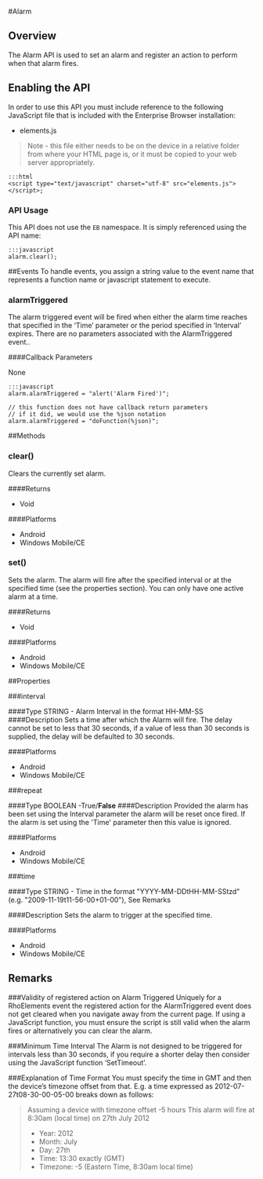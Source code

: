 #Alarm


## Overview
The Alarm API is used to set an alarm and register an action to perform when that alarm fires.

## Enabling the API
In order to use this API you must include reference to the following JavaScript file that is included with the Enterprise Browser installation:

* elements.js 

> Note - this file either needs to be on the device in a relative folder from where your HTML page is, or it must be copied to your web server appropriately.

	:::html
    <script type="text/javascript" charset="utf-8" src="elements.js"></script>;


### API Usage
This API does not use the `EB` namespace. It is simply referenced using the API name:

	:::javascript
	alarm.clear();

##Events
To handle events, you assign a string value to the event name that represents a function name or javascript statement to execute.

### alarmTriggered 
The alarm triggered event will be fired when either the alarm time reaches that specified in the ‘Time’ parameter or the period specified in ‘Interval’ expires. There are no parameters associated with the AlarmTriggered event..

####Callback Parameters

None
  
	:::javascript
	alarm.alarmTriggered = "alert('Alarm Fired')";
	
	// this function does not have callback return parameters
	// if it did, we would use the %json notation
	alarm.alarmTriggered = "doFunction(%json)";


##Methods

### clear()
Clears the currently set alarm.

####Returns
* Void

####Platforms

* Android
* Windows Mobile/CE

### set()
Sets the alarm. The alarm will fire after the specified interval or at the specified time (see the properties section). You can only have one active alarm at a time.

####Returns
* Void

####Platforms

* Android
* Windows Mobile/CE

##Properties

###interval

####Type
<span class='text-info'>STRING</span> - Alarm Interval in the format HH-MM-SS
####Description
Sets a time after which the Alarm will fire. The delay cannot be set to less that 30 seconds, if a value of less than 30 seconds is supplied, the delay will be defaulted to 30 seconds.

####Platforms

* Android
* Windows Mobile/CE

###repeat

####Type
<span class='text-info'>BOOLEAN</span> -True/**False**
####Description
Provided the alarm has been set using the Interval parameter the alarm will be reset once fired. If the alarm is set using the 'Time' parameter then this value is ignored.

####Platforms

* Android
* Windows Mobile/CE

###time

####Type
<span class='text-info'>STRING</span> - Time in the format "YYYY-MM-DDtHH-MM-SStzd" (e.g. "2009-11-19t11-56-00+01-00"), See Remarks

####Description
Sets the alarm to trigger at the specified time.

####Platforms

* Android
* Windows Mobile/CE

## Remarks
###Validity of registered action on Alarm Triggered
Uniquely for a RhoElements event the registered action for the AlarmTriggered event does not get cleared when you navigate away from the current page. If using a JavaScript function, you must ensure the script is still valid when the alarm fires or alternatively you can clear the alarm.

###Minimum Time Interval
The Alarm is not designed to be triggered for intervals less than 30 seconds, if you require a shorter delay then consider using the JavaScript function ‘SetTimeout’.

###Explanation of Time Format
You must specify the time in GMT and then the device’s timezone offset from that. E.g. a time expressed as 2012-07-27t08-30-00-05-00 breaks down as follows:


>Assuming a device with timezone offset -5 hours
>This alarm will fire at 8:30am (local time) on 27th July 2012
>
>* Year: 2012
>* Month: July
>* Day: 27th
>* Time: 13:30 exactly (GMT)
>* Timezone: -5 (Eastern Time, 8:30am local time)
            